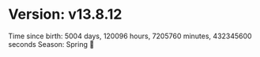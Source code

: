 # Version: v13.8.12
Time since birth: 5004 days, 120096 hours, 7205760 minutes, 432345600 seconds
Season: Spring 🌸
